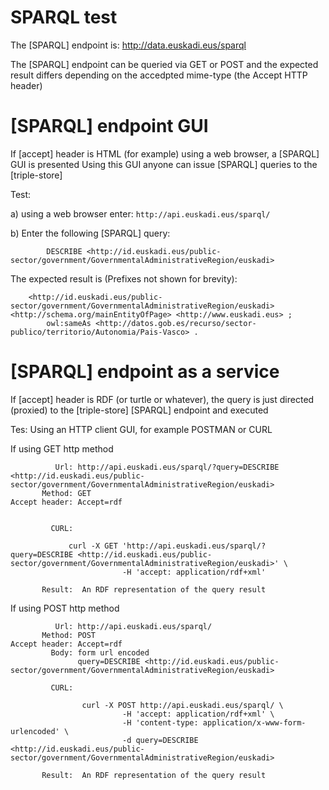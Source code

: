 SPARQL test
==================================================================
The [SPARQL] endpoint is:
	http://data.euskadi.eus/sparql

The [SPARQL] endpoint can be queried via GET or POST and the expected result
differs depending on the accedpted mime-type (the Accept HTTP header)

[SPARQL] endpoint GUI
==================================================================
If [accept] header is HTML (for example) using a web browser, a [SPARQL] GUI is presented
Using this GUI anyone can issue [SPARQL] queries to the [triple-store]

Test:

a) using a web browser enter: ` http://api.euskadi.eus/sparql/ `

b) Enter the following [SPARQL] query:

```sparql
		DESCRIBE <http://id.euskadi.eus/public-sector/government/GovernmentalAdministrativeRegion/euskadi>
```

The expected result is (Prefixes not shown for brevity):

		<http://id.euskadi.eus/public-sector/government/GovernmentalAdministrativeRegion/euskadi> <http://schema.org/mainEntityOfPage> <http://www.euskadi.eus> ;
			owl:sameAs <http://datos.gob.es/recurso/sector-publico/territorio/Autonomia/Pais-Vasco> .

[SPARQL] endpoint as a service
==================================================================
If [accept] header is RDF (or turtle or whatever), the query is just directed (proxied) to the [triple-store]
[SPARQL] endpoint and executed

Tes: Using an HTTP client GUI, for example POSTMAN or CURL

If using GET http method

	          Url: http://api.euskadi.eus/sparql/?query=DESCRIBE <http://id.euskadi.eus/public-sector/government/GovernmentalAdministrativeRegion/euskadi>
	       Method: GET
	Accept header: Accept=rdf


			 CURL: 
```	
			 curl -X GET 'http://api.euskadi.eus/sparql/?query=DESCRIBE <http://id.euskadi.eus/public-sector/government/GovernmentalAdministrativeRegion/euskadi>' \
					     -H 'accept: application/rdf+xml'
```
		   Result: 	An RDF representation of the query result

If using POST http method

	          Url: http://api.euskadi.eus/sparql/
	       Method: POST
	Accept header: Accept=rdf
	         Body: form url encoded
	         	   query=DESCRIBE <http://id.euskadi.eus/public-sector/government/GovernmentalAdministrativeRegion/euskadi>			   

			 CURL: 	
```
			 	curl -X POST http://api.euskadi.eus/sparql/ \
					     -H 'accept: application/rdf+xml' \
						 -H 'content-type: application/x-www-form-urlencoded' \
						 -d query=DESCRIBE <http://id.euskadi.eus/public-sector/government/GovernmentalAdministrativeRegion/euskadi>
```
		   Result: 	An RDF representation of the query result
